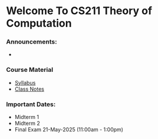 # Welcome To CS211 Theory of Computation

### Announcements:
- 

### Course Material
- [Syllabus](Syllabus.md)
- [Class Notes](class_notes/)

### Important Dates: 
- Midterm 1 
- Midterm 2
- Final Exam 21-May-2025 (11:00am - 1:00pm) 
